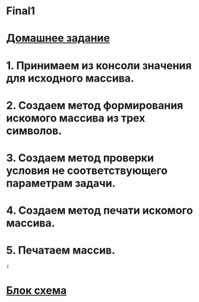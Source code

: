 # Final1
# [Домашнее задание](https://gbcdn.mrgcdn.ru/uploads/asset/4283449/attachment/1251e74b703108ee483caaa98787097d.png "Домашнее задание")

# 1. Принимаем из консоли значения для исходного массива.
# 2. Создаем метод формирования искомого массива из трех символов.
# 3. Создаем метод проверки условия не соответствующего параметрам задачи.
# 4. Создаем метод печати искомого массива.
# 5. Печатаем массив.

<kbd>!
# [Блок схема](https://drive.google.com/file/d/1KqOIhrwyf-PTDa51pPoce3kCL77FZW7s/view?usp=sharing)
</kbd>


